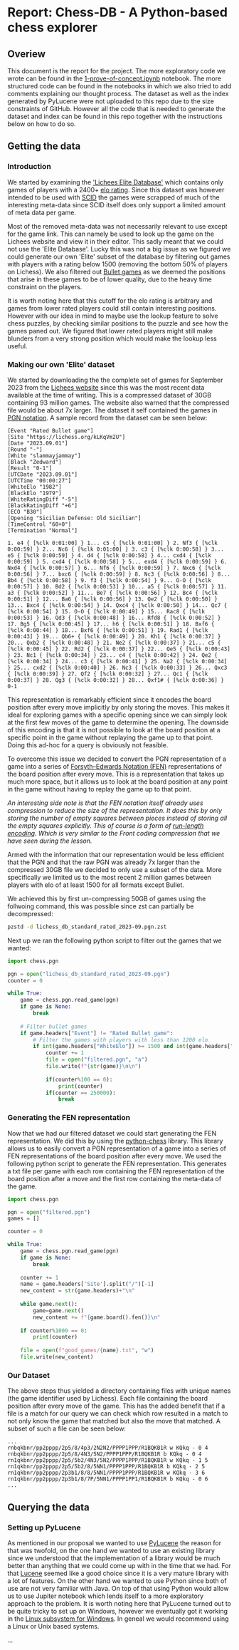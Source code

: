# Report: Chess-DB - A Python-based chess explorer

## Overiew
This document is the report for the project. The more exploratory code we wrote can be found in the [1-prove-of-concept.ipynb](1-prove-of-concept.ipynb) notebook. The more structured code can be found in the notebooks in which we also tried to add comments explaining our thought process. The dataset as well as the index generated by PyLucene were not uploaded to this repo due to the size constraints of GitHub. However all the code that is needed to generate the dataset and index can be found in this repo together with the instructions below on how to do so.

## Getting the data
### Introduction
We started by examining the ['Lichees Elite Database'](https://database.nikonoel.fr) which contains only games of players with a 2400+ [elo rating](https://en.wikipedia.org/wiki/Elo_rating_system). Since this dataset was however intended to be used with [SCID](https://scid.sourceforge.net) the games were scrapped of much of the interesting meta-data since SCID itself does only support a limited amount of meta data per game.

Most of the removed meta-data was not necessarily relevant to use except for the game link. This can namely be used to look up the game on the Lichees website and view it in their editor. This sadly meant that we could not use the 'Elite Database'. Lucky this was not a big issue as we figured we could generate our own 'Elite' subset of the database by filtering out games with players with a rating below 1500 (removing the bottom 50% of players on Lichess). We also filtered out [Bullet games](https://en.wikipedia.org/wiki/Fast_chess#:~:text=from%20move%201.-,Bullet,per%2Dplayer%20games%2C%20respectively.) as we deemed the positions that arise in these games to be of lower quality, due to the heavy time constraint on the players.

It is worth noting here that this cutoff for the elo rating is arbitrary and games from lower rated players could still contain interesting positions. However with our idea in mind to maybe use the lookup feature to solve chess puzzles, by checking similar positions to the puzzle and see how the games paned out. We figured that lower rated players might still make blunders from a very strong position which would make the lookup less useful.

### Making our own 'Elite' dataset
We started by downloading the the complete set of games for September 2023 from the [Lichees website](https://database.lichess.org) since this was the most recent data available at the time of writing. This is a compressed dataset of 30GB containing 93 million games. The website also warned that the compressed file would be about 7x larger. The dataset it self contained the games in [PGN notation](https://en.wikipedia.org/wiki/Portable_Game_Notation). A sample record from the dataset can be seen below:

```pgn
[Event "Rated Bullet game"]
[Site "https://lichess.org/kLKqVm2U"]
[Date "2023.09.01"]
[Round "-"]
[White "slammayjammay"]
[Black "Zedward"]
[Result "0-1"]
[UTCDate "2023.09.01"]
[UTCTime "00:00:27"]
[WhiteElo "1982"]
[BlackElo "1979"]
[WhiteRatingDiff "-5"]
[BlackRatingDiff "+6"]
[ECO "B30"]
[Opening "Sicilian Defense: Old Sicilian"]
[TimeControl "60+0"]
[Termination "Normal"]

1. e4 { [%clk 0:01:00] } 1... c5 { [%clk 0:01:00] } 2. Nf3 { [%clk 0:00:59] } 2... Nc6 { [%clk 0:01:00] } 3. c3 { [%clk 0:00:58] } 3... e5 { [%clk 0:00:59] } 4. d4 { [%clk 0:00:58] } 4... cxd4 { [%clk 0:00:59] } 5. cxd4 { [%clk 0:00:58] } 5... exd4 { [%clk 0:00:59] } 6. Nxd4 { [%clk 0:00:57] } 6... Nf6 { [%clk 0:00:59] } 7. Nxc6 { [%clk 0:00:56] } 7... bxc6 { [%clk 0:00:59] } 8. Nc3 { [%clk 0:00:56] } 8... Bb4 { [%clk 0:00:58] } 9. f3 { [%clk 0:00:54] } 9... O-O { [%clk 0:00:57] } 10. Bd2 { [%clk 0:00:53] } 10... a5 { [%clk 0:00:57] } 11. a3 { [%clk 0:00:52] } 11... Be7 { [%clk 0:00:56] } 12. Bc4 { [%clk 0:00:51] } 12... Ba6 { [%clk 0:00:56] } 13. Qe2 { [%clk 0:00:50] } 13... Bxc4 { [%clk 0:00:54] } 14. Qxc4 { [%clk 0:00:50] } 14... Qc7 { [%clk 0:00:54] } 15. O-O { [%clk 0:00:49] } 15... Rac8 { [%clk 0:00:53] } 16. Qd3 { [%clk 0:00:48] } 16... Rfd8 { [%clk 0:00:52] } 17. Bg5 { [%clk 0:00:45] } 17... h6 { [%clk 0:00:51] } 18. Bxf6 { [%clk 0:00:44] } 18... Bxf6 { [%clk 0:00:51] } 19. Rad1 { [%clk 0:00:43] } 19... Qb6+ { [%clk 0:00:49] } 20. Kh1 { [%clk 0:00:37] } 20... Qxb2 { [%clk 0:00:48] } 21. Ne2 { [%clk 0:00:37] } 21... c5 { [%clk 0:00:45] } 22. Rd2 { [%clk 0:00:37] } 22... Qe5 { [%clk 0:00:43] } 23. Nc1 { [%clk 0:00:34] } 23... c4 { [%clk 0:00:42] } 24. Qe2 { [%clk 0:00:34] } 24... c3 { [%clk 0:00:41] } 25. Na2 { [%clk 0:00:34] } 25... cxd2 { [%clk 0:00:40] } 26. Nc3 { [%clk 0:00:33] } 26... Qxc3 { [%clk 0:00:39] } 27. Qf2 { [%clk 0:00:32] } 27... Qc1 { [%clk 0:00:37] } 28. Qg3 { [%clk 0:00:32] } 28... Qxf1# { [%clk 0:00:36] } 0-1
```

This representation is remarkably efficient since it encodes the board position after every move implicitly by only storing the moves. This makes it ideal for exploring games with a specific opening since we can simply look at the first few moves of the game to determine the opening. The downside of this encoding is that it is not possible to look at the board position at a specific point in the game without replaying the game up to that point. Doing this ad-hoc for a query is obviously not feasible.

To overcome this issue we decided to convert the PGN representation of a game into a series of [Forsyth–Edwards Notation (FEN)](https://en.wikipedia.org/wiki/Forsyth%E2%80%93Edwards_Notation) representations of the board position after every move. This is a representation that takes up much more space, but it allows us to look at the board position at any point in the game without having to replay the game up to that point.

_An interesting side note is that the FEN notation itself already uses compression to reduce the size of the representation. It does this by only storing the number of empty squares between pieces instead of storing all the empty squares explicitly. This of course is a form of [run-length encoding](https://en.wikipedia.org/wiki/Run-length_encoding). Which is very similar to the Front coding compression that we have seen during the lesson._

Armed with the information that our representation would be less efficient that the PGN and that the raw PGN was already 7x larger than the compressed 30GB file we decided to only use a subset of the data. More specifically we limited us to the most recent 2 million games between players with elo of at least 1500 for all formats except Bullet.

We achieved this by first un-compressing 50GB of games using the follwoing command, this was possible since zst can partially be decompressed:
```bash 
pzstd -d lichess_db_standard_rated_2023-09.pgn.zst
```
Next up we ran the following python script to filter out the games that we wanted:
```python
import chess.pgn

pgn = open("lichess_db_standard_rated_2023-09.pgn")
counter = 0

while True:
    game = chess.pgn.read_game(pgn)
    if game is None:
        break
    
    # Filter bullet games
    if game.headers["Event"] != "Rated Bullet game":
        # Filter the games with players with less than 1200 elo
        if int(game.headers["WhiteElo"]) >= 1500 and int(game.headers["BlackElo"]) >= 1500:
            counter += 1
            file = open("filtered.pgn", "a")
            file.write(f"{str(game)}\n\n")
            
            if(counter%100 == 0):
                print(counter)
            if(counter == 250000):
                break
```

### Generating the FEN representation
Now that we had our filtered dataset we could start generating the FEN representation. We did this by using the [python-chess](https://python-chess.readthedocs.io/en/latest/) library. This library allows us to easily convert a PGN representation of a game into a series of FEN representations of the board position after every move. We used the following python script to generate the FEN representation. This generates a txt file per game with each row containing the FEN representation of the board position after a move and the first row containing the meta-data of the game.
```python
import chess.pgn

pgn = open("filtered.pgn")
games = []

counter = 0

while True:
    game = chess.pgn.read_game(pgn)
    if game is None:
        break
    
    counter += 1
    name = game.headers['Site'].split("/")[-1]
    new_content = str(game.headers)+"\n"
    
    while game.next():
        game=game.next()
        new_content += f"{game.board().fen()}\n"
    
    if counter%1000 == 0:
        print(counter)
        
    file = open(f"good_games/{name}.txt", "w")
    file.write(new_content)
```

### Our Dataset
The above steps thus yielded a directory containing files with unique names (the game identifier used by Lichess). Each file containing the board position after every move of the game. This has the added benefit that if a file is a match for our query we can check which row resulted in a match to not only know the game that matched but also the move that matched. A subset of such a file can be seen below:

```FEN
...
rnbqkbnr/pp2pppp/2p5/8/4p3/2N2N2/PPPP1PPP/R1BQKB1R w KQkq - 0 4
rnbqkbnr/pp2pppp/2p5/8/4N3/5N2/PPPP1PPP/R1BQKB1R b KQkq - 0 4
rn1qkbnr/pp2pppp/2p5/5b2/4N3/5N2/PPPP1PPP/R1BQKB1R w KQkq - 1 5
rn1qkbnr/pp2pppp/2p5/5b2/8/5NN1/PPPP1PPP/R1BQKB1R b KQkq - 2 5
rn1qkbnr/pp2pppp/2p3b1/8/8/5NN1/PPPP1PPP/R1BQKB1R w KQkq - 3 6
rn1qkbnr/pp2pppp/2p3b1/8/7P/5NN1/PPPP1PP1/R1BQKB1R b KQkq - 0 6
...
```

## Querying the data
### Setting up PyLucene
As mentioned in our proposal we wanted to use [PyLucene](https://lucene.apache.org/pylucene/) the reason for that was twofold, on the one hand we wanted to use an existing library since we understood that the implementation of a library would be much better than anything that we could come up with in the time that we had. For that [Lucene](https://lucene.apache.org) seemed like a good choice since it is a very mature library with a lot of features. On the other hand we wanted to use Python since both of use are not very familiar with Java. On top of that using Python would allow us to use Jupiter notebook which lends itself to a more exploratory approach to the problem. It is worth noting here that PyLucene turned out to be quite tricky to set up on Windows, however we eventually got it working in the [Linux subsystem for Windows](https://learn.microsoft.com/en-us/windows/wsl/install). In geneal we would recommend using a Linux or Unix based systems.

... 